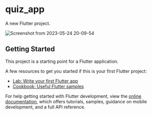 # quiz_app

A new Flutter project.

![Screenshot from 2023-05-24 20-09-54](https://github.com/vazzquex/myFlutterAppsProjects/assets/108772623/2ba93438-0c1b-4fbf-aaf0-5f6ff23e4435)


## Getting Started

This project is a starting point for a Flutter application.

A few resources to get you started if this is your first Flutter project:

- [Lab: Write your first Flutter app](https://docs.flutter.dev/get-started/codelab)
- [Cookbook: Useful Flutter samples](https://docs.flutter.dev/cookbook)

For help getting started with Flutter development, view the
[online documentation](https://docs.flutter.dev/), which offers tutorials,
samples, guidance on mobile development, and a full API reference.
